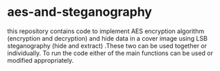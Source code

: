 # aes-and-steganography
this repository contains code to implement AES encryption algorithm (encryption and decryption) and hide data in a cover image using LSB steganography (hide and extract) .These two can be used together or individually.
To run the code either of the main functions can be used or modified appropriately.
